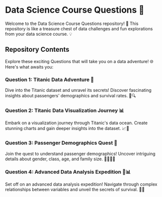 # Data Science Course Questions 🚀

Welcome to the Data Science Course Questions repository! 🌟 This repository is like a treasure chest of data challenges and fun explorations from your data science course. 💡

## Repository Contents

Explore these exciting Questions that will take you on a data adventure! 🌐 Here's what awaits you:

### Question 1: Titanic Data Adventure 🚢

Dive into the Titanic dataset and unravel its secrets! Discover fascinating insights about passengers' demographics and survival rates. 🌊🔍

### Question 2: Titanic Data Visualization Journey 📊

Embark on a visualization journey through Titanic's data ocean. Create stunning charts and gain deeper insights into the dataset. 📈🔮

### Question 3: Passenger Demographics Quest 🧐

Join the quest to understand passenger demographics! Uncover intriguing details about gender, class, age, and family size. 🧑‍🚀🧑‍🚀

### Question 4: Advanced Data Analysis Expedition 🚀📊

Set off on an advanced data analysis expedition! Navigate through complex relationships between variables and unveil the secrets of survival. 🚀🌌
